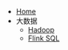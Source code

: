 * [Home](/)
* 大数据
    - [Hadoop](hadoop.md)
    - [Flink SQL](./doc/bigdata/flink/笔记：Flink学习-SQL.md)
        

    
